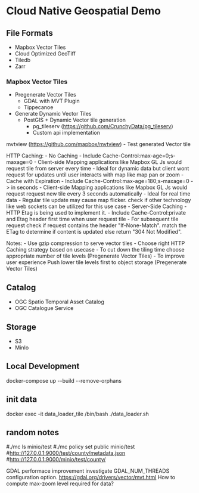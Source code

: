 # Cloud Native Geospatial Demo

## File Formats
- Mapbox Vector Tiles
- Cloud Optimized GeoTiff
- Tiledb
- Zarr


### Mapbox Vector Tiles
- Pregenerate Vector Tiles
	- GDAL with MVT Plugin
	- Tippecanoe
- Generate Dynamic Vector Tiles
	- PostGIS + Dynamic Vector tile generation
		- pg_tileserv (https://github.com/CrunchyData/pg_tileserv)
		- Custom api implementation

mvtview (https://github.com/mapbox/mvtview) - Test generated Vector tile

HTTP Caching:
	- No Caching - Include Cache-Control:max-age=0;s-maxage=0 
		- Client-side Mapping applications like Mapbox GL Js would request tile from server every time
		- Ideal for dynamic data but client wont request for updates until user interacts with map like map pan or zoom
	- Cache with Expiration - Include Cache-Control:max-age=180;s-maxage=0 -> in seconds
		- Client-side Mapping applications like Mapbox GL Js would request request new tile every 3 seconds automatically
		- Ideal for real time data
		- Regular tile update may cause map flicker. check if other technology like web sockets can be utilized for this use case 
	- Server-Side Caching - HTTP Etag is being used to implement it. 
		- Include Cache-Control:private and Etag header first time when user request tile
		- For subsequent tile request check if request contains the header "If-None-Match". match the ETag to determine if content is updated else return "304 Not Modified".
		
Notes:
	- Use gzip compression to serve vector tiles
	- Choose right HTTP Caching strategy based on usecase
	- To cut down the tiling time choose appropriate number of tile levels (Pregenerate Vector Tiles)
	- To improve user experience Push lower tile levels first to object storage (Pregenerate Vector Tiles)

## Catalog
- OGC Spatio Temporal Asset Catalog
- OGC Catalogue Service

## Storage
- S3
- MinIo

## Local Development
docker-compose  up --build --remove-orphans


## init data
docker exec -it data_loader_tile /bin/bash
./data_loader.sh




## random notes
#./mc ls minio/test
#./mc policy set public minio/test
#http://127.0.0.1:9000/test/county/metadata.json
#http://127.0.0.1:9000/minio/test/county/


GDAL performace improvement
investigate GDAL_NUM_THREADS configuration option. https://gdal.org/drivers/vector/mvt.html
How to compute max-zoom level required for data?
